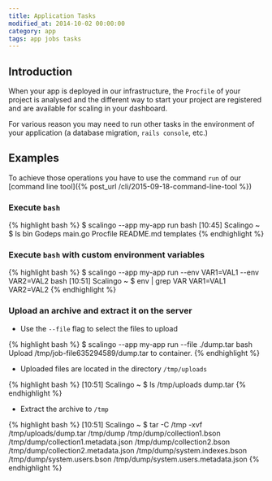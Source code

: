 ```yaml
---
title: Application Tasks
modified_at: 2014-10-02 00:00:00
category: app
tags: app jobs tasks
---
```


## Introduction

When your app is deployed in our infrastructure, the `Procfile` of your
project is analysed and the different way to start your project are
registered and are available for scaling in your dashboard.

For various reason you may need to run other tasks in the environment of your
application (a database migration, `rails console`, etc.)

## Examples

To achieve those operations you have to use the command `run` of our
[command line tool]({% post_url /cli/2015-09-18-command-line-tool %})

### Execute `bash`

{% highlight bash %}
$ scalingo --app my-app run bash
[10:45] Scalingo ~ $ ls
bin  Godeps  main.go  Procfile	README.md  templates
{% endhighlight %}

### Execute `bash` with custom environment variables

{% highlight bash %}
$ scalingo --app my-app run --env VAR1=VAL1 --env VAR2=VAL2 bash
[10:51] Scalingo ~ $ env | grep VAR
VAR1=VAL1
VAR2=VAL2
{% endhighlight %}

### Upload an archive and extract it on the server

* Use the `--file` flag to select the files to upload

{% highlight bash %}
$ scalingo --app my-app run --file ./dump.tar bash
Upload /tmp/job-file635294589/dump.tar to container.
{% endhighlight %}

* Uploaded files are located in the directory `/tmp/uploads`

{% highlight bash %}
[10:51] Scalingo ~ $ ls /tmp/uploads
dump.tar
{% endhighlight %}

* Extract the archive to `/tmp`

{% highlight bash %}
[10:51] Scalingo ~ $ tar -C /tmp -xvf /tmp/uploads/dump.tar
/tmp/dump
/tmp/dump/collection1.bson
/tmp/dump/collection1.metadata.json
/tmp/dump/collection2.bson
/tmp/dump/collection2.metadata.json
/tmp/dump/system.indexes.bson
/tmp/dump/system.users.bson
/tmp/dump/system.users.metadata.json
{% endhighlight %}
